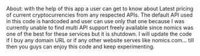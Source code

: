 About:
with the help of this app a user can get to know about Latest pricing of current cryptocurrencies from any respected APIs. The default API used in this code is hardcoded and user can use only that one because I was currently unable to find multi API support freely available since nomics was one of the best for these services but it is shutdown. I will update the code if I buy any domain URL or if any other website serves like nomics.com... till then you guys can enjoy this code and keep experimenting.
